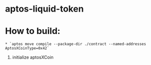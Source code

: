 # aptos-liquid-token

# How to build:

    * `aptos move compile --package-dir ./contract --named-addresses AptosXCoinType=0x42`

1. initialize aptosXCoin
